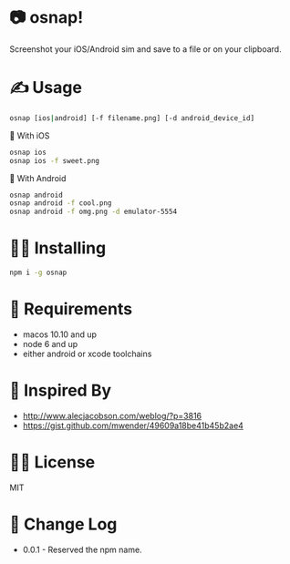 # :camera: osnap!

Screenshot your iOS/Android sim and save to a file or on your clipboard.

# :writing_hand: Usage

```sh
osnap [ios|android] [-f filename.png] [-d android_device_id]
```

:apple: With iOS
```sh
osnap ios
osnap ios -f sweet.png
```

:robot: With Android
```sh
osnap android
osnap android -f cool.png
osnap android -f omg.png -d emulator-5554
```

# :golfing_woman: Installing

```sh
npm i -g osnap
```

# :baby_bottle: Requirements

* macos 10.10 and up
* node 6 and up
* either android or xcode toolchains

# :star2: Inspired By

* http://www.alecjacobson.com/weblog/?p=3816
* https://gist.github.com/mwender/49609a18be41b45b2ae4

# :policeman: License

MIT

# :dizzy: Change Log

* 0.0.1 - Reserved the npm name.

